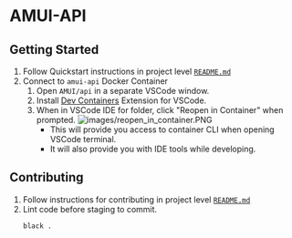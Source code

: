 # AMUI-API

## Getting Started
1. Follow Quickstart instructions in project level [`README.md`](../README.md)
2. Connect to `amui-api` Docker Container
    1. Open `AMUI/api` in a separate VSCode window.
    2. Install [Dev Containers](https://marketplace.visualstudio.com/items?itemName=ms-vscode-remote.remote-containers) Extension for VSCode.
    3. When in VSCode IDE for folder, click "Reopen in Container" when prompted.
      ![images/reopen_in_container.PNG](../images/reopen_in_container.PNG)
        - This will provide you access to container CLI when opening VSCode terminal.
        - It will also provide you with IDE tools while developing.

## Contributing
1. Follow instructions for contributing in project level [`README.md`](../README.md)
2. Lint code before staging to commit.
    ```bash
    black .
    ```